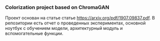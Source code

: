 ### Colorization project based on ChromaGAN

Проект основан на статье статье https://arxiv.org/pdf/1907.09837.pdf.
В репозитории есть отчет о проведенных экспериментах, основной ноутбук с обучением модели, архитектурный модуль и вспомогательные функции.

